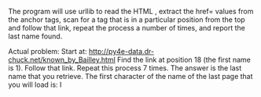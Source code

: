 The program will use urllib to read the HTML ,
extract the href= values from the anchor tags,
scan for a tag that is in a particular position from the top and follow that link,
repeat the process a number of times, and report the last name found.

Actual problem: Start at: http://py4e-data.dr-chuck.net/known_by_Bailley.html
Find the link at position 18 (the first name is 1). Follow that link.
Repeat this process 7 times. The answer is the last name that you retrieve.
The first character of the name of the last page that you will load is: I
